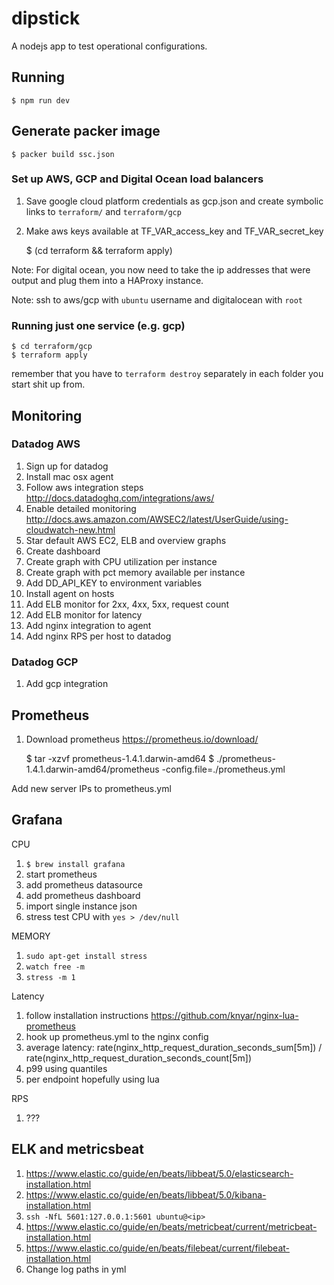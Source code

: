 # dipstick

A nodejs app to test operational configurations.

## Running

    $ npm run dev

## Generate packer image

    $ packer build ssc.json

### Set up AWS, GCP and Digital Ocean load balancers

1. Save google cloud platform credentials as gcp.json and create symbolic links to `terraform/` and `terraform/gcp`
1. Make aws keys available at TF_VAR_access_key and TF_VAR_secret_key

    $ (cd terraform && terraform apply)

Note: For digital ocean, you now need to take the ip addresses that were output and plug them into a HAProxy instance.

Note: ssh to aws/gcp with `ubuntu` username and digitalocean with `root`

### Running just one service (e.g. gcp)

    $ cd terraform/gcp
    $ terraform apply

remember that you have to `terraform destroy` separately in each folder you start shit up from.

## Monitoring

### Datadog AWS

1. Sign up for datadog
1. Install mac osx agent
1. Follow aws integration steps http://docs.datadoghq.com/integrations/aws/
1. Enable detailed monitoring http://docs.aws.amazon.com/AWSEC2/latest/UserGuide/using-cloudwatch-new.html
1. Star default AWS EC2, ELB and overview graphs
1. Create dashboard
1. Create graph with CPU utilization per instance
1. Create graph with pct memory available per instance
1. Add DD_API_KEY to environment variables
1. Install agent on hosts
1. Add ELB monitor for 2xx, 4xx, 5xx, request count
1. Add ELB monitor for latency
1. Add nginx integration to agent
1. Add nginx RPS per host to datadog

### Datadog GCP

1. Add gcp integration

## Prometheus

1. Download prometheus https://prometheus.io/download/

    $ tar -xzvf prometheus-1.4.1.darwin-amd64
    $ ./prometheus-1.4.1.darwin-amd64/prometheus -config.file=./prometheus.yml

Add new server IPs to prometheus.yml

## Grafana

CPU

1. `$ brew install grafana`
1. start prometheus
1. add prometheus datasource
1. add prometheus dashboard
1. import single instance json
1. stress test CPU with `yes > /dev/null`


MEMORY

1. `sudo apt-get install stress`
1. `watch free -m`
1. `stress -m 1`

Latency

1. follow installation instructions https://github.com/knyar/nginx-lua-prometheus
1. hook up prometheus.yml to the nginx config
1. average latency: rate(nginx_http_request_duration_seconds_sum[5m]) / rate(nginx_http_request_duration_seconds_count[5m])
1. p99 using quantiles
1. per endpoint hopefully using lua

RPS
1. ???

## ELK and metricsbeat

1. https://www.elastic.co/guide/en/beats/libbeat/5.0/elasticsearch-installation.html
1. https://www.elastic.co/guide/en/beats/libbeat/5.0/kibana-installation.html
1. `ssh -NfL 5601:127.0.0.1:5601 ubuntu@<ip>`
1. https://www.elastic.co/guide/en/beats/metricbeat/current/metricbeat-installation.html
1. https://www.elastic.co/guide/en/beats/filebeat/current/filebeat-installation.html
1. Change log paths in yml
